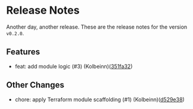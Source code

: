 # Release Notes
Another day, another release. These are the release notes for the version `v0.2.0`.

## Features
* feat: add module logic (#3) (Kolbeinn)([351fa32](https://github.com/lacework/terraform-oci-config/commit/351fa322f9bd0e91550b01a846eef215e49b037f))
## Other Changes
* chore: apply Terraform module scaffolding (#1) (Kolbeinn)([d529e38](https://github.com/lacework/terraform-oci-config/commit/d529e384a0e54e833109aeb6e6df9865e836fa5d))
